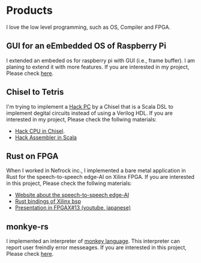 # Products

I love the low level programming, such as OS, Compiler and FPGA.

## GUI for an eEmbedded OS of Raspberry Pi

I extended an embeded os for raspberry pi with GUI (i.e., frame buffer).
I am planing to extend it with more features.
If you are interested in my project, Please check [here](https://github.com/kadu-v/krust-raspberry-os).

## Chisel to Tetris

I'm trying to implement a [Hack PC](https://www.nand2tetris.org/) by a Chisel that is a Scala DSL to implement degital circuits instead of using a Verilog HDL.
If you are interested in my project, Please check the follwing materials:

- [Hack CPU in Chisel](https://github.com/nishi-7/ChiselHackCPU).
- [Hack Assembler in Scala](git@github.com:nishi-7/Assembler.git)

## Rust on FPGA

When I worked in Nefrock inc., I implemented a bare metal application in Rust for the speech-to-speech edge-AI on Xilinx FPGA.
If you are interested in this project, Please check the follwing materials:

- [Website about the speech-to-speech edge-AI](https://www.nefrock.com/ja/news/2022-10-20)
- [Rust bindings of Xilinx bsp](https://github.com/nefrock/embeddedsw-rs)
- [Presentation in FPGAX#13 (youtube, japanese)](https://www.youtube.com/watch?v=MkanIDrHcGY&t=3737s)

## monkye-rs

I implemented an interpreter of [monkey language](https://monkeylang.org/).
This interpreter can report user freindly error messeages.
If you are interested in this project, Please check [here](https://github.com/kadu-v/monkey-rs).
